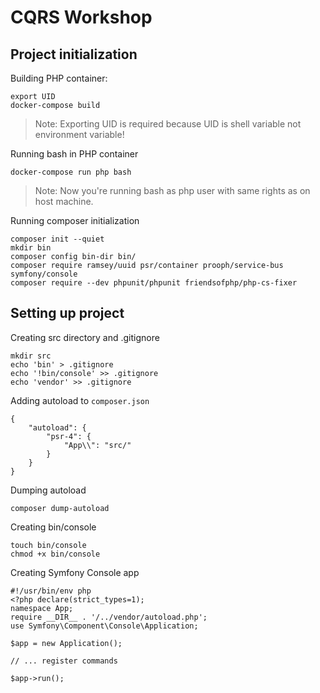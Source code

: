 # CQRS Workshop

## Project initialization

Building PHP container:
```
export UID
docker-compose build
```
> Note: Exporting UID is required because UID is shell variable not environment variable!

Running bash in PHP container
```
docker-compose run php bash
```
> Note: Now you're running bash as php user with same rights as on host machine.

Running composer initialization
```
composer init --quiet
mkdir bin
composer config bin-dir bin/
composer require ramsey/uuid psr/container prooph/service-bus symfony/console
composer require --dev phpunit/phpunit friendsofphp/php-cs-fixer
```

## Setting up project

Creating src directory and .gitignore
```
mkdir src
echo 'bin' > .gitignore
echo '!bin/console' >> .gitignore
echo 'vendor' >> .gitignore
```

Adding autoload to `composer.json`
```
{
    "autoload": {
        "psr-4": {
            "App\\": "src/"
        }
    }
}
```

Dumping autoload
```
composer dump-autoload
```

Creating bin/console
```
touch bin/console
chmod +x bin/console
```

Creating Symfony Console app
```
#!/usr/bin/env php
<?php declare(strict_types=1);
namespace App;
require __DIR__ . '/../vendor/autoload.php';
use Symfony\Component\Console\Application;

$app = new Application();

// ... register commands

$app->run();
```
